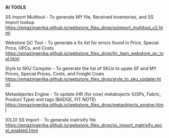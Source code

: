 **AI TOOLS**

SS Import Multitool - To generate MY file, Received Inventories, and SS Import lookup
  https://emazingerika.github.io/webstore_files_drop/ssimport_multitool_v2.html
  
  Webstore QC Tool - To generate a fix list for errors found in Price, Special Price, UPCs, and Costs
    https://emazingerika.github.io/webstore_files_drop/ihr_itam_webstore_qc_tool.html

  Style to SKU Compiler - To generate the list of SKUs to upate SF and MY Prices, Special Prices, Costs, and Freight Costs
  https://emazingerika.github.io/webstore_files_drop/style_to_sku_updater.html

  Metaobjectes Engine - To update iHR (for now) metabojects (USPs, Fabric, Product Type) and tags (BADGE, FIT NOTE)
  https://emazingerika.github.io/webstore_files_drop/metaobjects_engine.html

(OLD) SS Import - To generate matrixify file
  https://emazingerika.github.io/webstore_files_drop/ss_import_matrixify_excel_enabled.html
